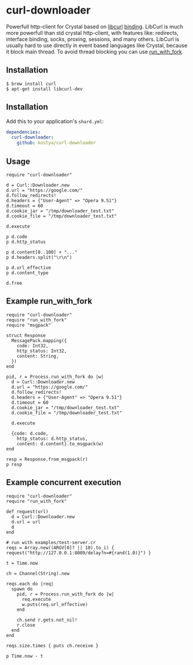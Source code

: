 # curl-downloader

Powerfull http-client for Crystal based on [libcurl](https://curl.haxx.se/libcurl/) [binding](https://github.com/blocknotes/curl-crystal). LibCurl is much more powerfull than std crystal http-client, with features like: redirects, interface binding, socks, proxing, sessions, and many others. LibCurl is usually hard to use directly in event based languages like Crystal, because it block main thread. To avoid thread blocking you can use [run_with_fork](https://github.com/kostya/run_with_fork).

## Installation

    $ brew install curl
    $ apt-get install libcurl-dev

## Installation

Add this to your application's `shard.yml`:

```yaml
dependencies:
  curl-downloader:
    github: kostya/curl-downloader
```

## Usage

```crystal
require "curl-downloader"

d = Curl::Downloader.new
d.url = "https://google.com/"
d.follow_redirects!
d.headers = {"User-Agent" => "Opera 9.51"}
d.timeout = 60
d.cookie_jar = "/tmp/downloader_test.txt"
d.cookie_file = "/tmp/downloader_test.txt"

d.execute

p d.code
p d.http_status

p d.content[0..100] + "..."
p d.headers.split("\r\n")

p d.url_effective
p d.content_type

d.free
```

## Example run_with_fork

```crystal
require "curl-downloader"
require "run_with_fork"
require "msgpack"

struct Response
  MessagePack.mapping({
    code: Int32,
    http_status: Int32,
    content: String,
  })
end

pid, r = Process.run_with_fork do |w|
  d = Curl::Downloader.new
  d.url = "https://google.com/"
  d.follow_redirects!
  d.headers = {"User-Agent" => "Opera 9.51"}
  d.timeout = 60
  d.cookie_jar = "/tmp/downloader_test.txt"
  d.cookie_file = "/tmp/downloader_test.txt"

  d.execute

  {code: d.code, 
    http_status: d.http_status,
    content: d.content}.to_msgpack(w)
end

resp = Response.from_msgpack(r)
p resp
```

## Example concurrent execution

```crystal
require "curl-downloader"
require "run_with_fork"

def request(url)
  d = Curl::Downloader.new
  d.url = url
  d
end

# run with examples/test-server.cr
reqs = Array.new((ARGV[0]? || 10).to_i) { request("http://127.0.0.1:8089/delay?n=#{rand(1.0)}") }

t = Time.now

ch = Channel(String).new

reqs.each do |req| 
  spawn do
    pid, r = Process.run_with_fork do |w|
      req.execute
      w.puts(req.url_effective)
    end

    ch.send r.gets.not_nil!
    r.close
  end
end

reqs.size.times { puts ch.receive }

p Time.now - t
```